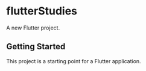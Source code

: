 # flutterStudies

A new Flutter project.

## Getting Started

This project is a starting point for a Flutter application.

